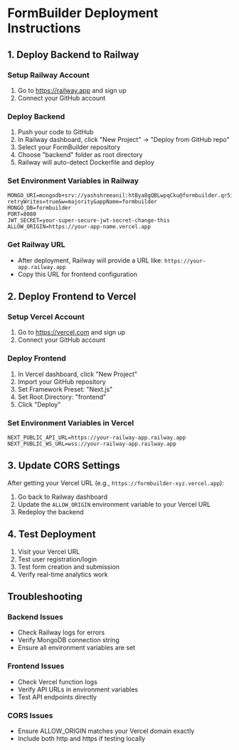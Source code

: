 # FormBuilder Deployment Instructions

## 1. Deploy Backend to Railway

### Setup Railway Account
1. Go to https://railway.app and sign up
2. Connect your GitHub account

### Deploy Backend
1. Push your code to GitHub
2. In Railway dashboard, click "New Project" → "Deploy from GitHub repo"
3. Select your FormBuilder repository
4. Choose "backend" folder as root directory
5. Railway will auto-detect Dockerfile and deploy

### Set Environment Variables in Railway
```
MONGO_URI=mongodb+srv://yashshreeanil:htBya8gQBLwpqCku@formbuilder.qr5ibop.mongodb.net/?retryWrites=true&w=majority&appName=formbuilder
MONGO_DB=formbuilder
PORT=8080
JWT_SECRET=your-super-secure-jwt-secret-change-this
ALLOW_ORIGIN=https://your-app-name.vercel.app
```

### Get Railway URL
- After deployment, Railway will provide a URL like: `https://your-app.railway.app`
- Copy this URL for frontend configuration

## 2. Deploy Frontend to Vercel

### Setup Vercel Account
1. Go to https://vercel.com and sign up
2. Connect your GitHub account

### Deploy Frontend
1. In Vercel dashboard, click "New Project"
2. Import your GitHub repository
3. Set Framework Preset: "Next.js"
4. Set Root Directory: "frontend"
5. Click "Deploy"

### Set Environment Variables in Vercel
```
NEXT_PUBLIC_API_URL=https://your-railway-app.railway.app
NEXT_PUBLIC_WS_URL=wss://your-railway-app.railway.app
```

## 3. Update CORS Settings

After getting your Vercel URL (e.g., `https://formbuilder-xyz.vercel.app`):
1. Go back to Railway dashboard
2. Update the `ALLOW_ORIGIN` environment variable to your Vercel URL
3. Redeploy the backend

## 4. Test Deployment

1. Visit your Vercel URL
2. Test user registration/login
3. Test form creation and submission
4. Verify real-time analytics work

## Troubleshooting

### Backend Issues
- Check Railway logs for errors
- Verify MongoDB connection string
- Ensure all environment variables are set

### Frontend Issues
- Check Vercel function logs
- Verify API URLs in environment variables
- Test API endpoints directly

### CORS Issues
- Ensure ALLOW_ORIGIN matches your Vercel domain exactly
- Include both http and https if testing locally

